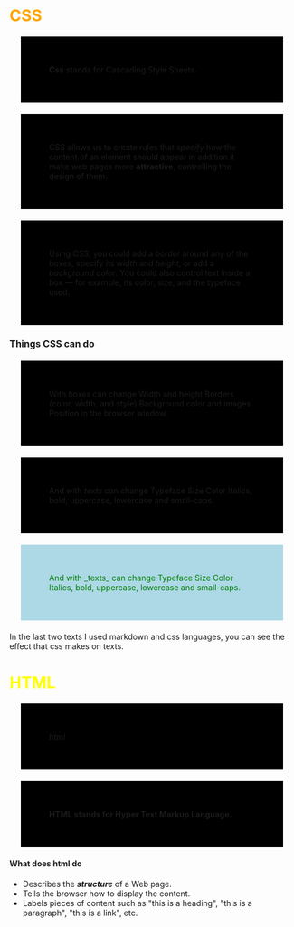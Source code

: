 
<h1 style="color:orange">CSS</h1>

__Css__ stands for Cascading Style Sheets.

CSS allows us to create rules that _specify_ how the content of
an element should appear in addition it make web pages more __attractive__,
controlling the design of them.

Using CSS, you could add a _border_ around any of the boxes, specify its _width_ and _height_, or add a _background color_. You could also control text inside a box — for example, its color, size, and the typeface used.

### Things CSS can do

With _boxes_ can change Width and height Borders (color, width, and style) Background color and images Position in the browser window.

And with _texts_ can change Typeface Size Color Italics, bold, uppercase, lowercase and small-caps.

<p style= color:green;background-color:lightblue> And with _texts_ can change Typeface Size Color Italics, bold, uppercase, lowercase and small-caps. </p>

<style>
p {
  background-color: black;
  width: 300x;
  border: 15px lightblue;
  padding: 50px;
  margin: 20px;
}
</style>

<div>
In the last two texts I used markdown and css languages, you can see the effect that css makes on texts.
</div>


<h1 style="color:yellow">HTML</h1>

_html_


__HTML stands for Hyper Text Markup Language.__
#### What does html do
* Describes the __*structure*__ of a Web page.
* Tells the browser how to display the content.
* Labels pieces of content such as "this is a heading", "this is a paragraph", "this is a link", etc.

